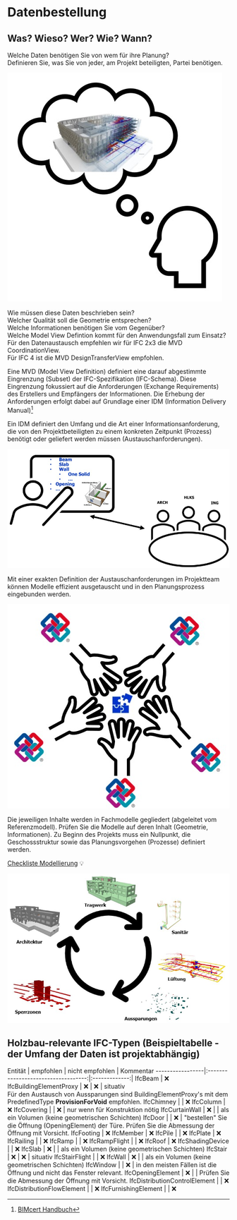 # Datenbestellung

## Was? Wieso? Wer? Wie? Wann?

Welche Daten benötigen Sie von wem für ihre Planung? <br>
Definieren Sie, was Sie von jeder, am Projekt beteiligten, Partei benötigen. 

![localized image](../img/what.jpg)

Wie müssen diese Daten beschrieben sein? <br> Welcher Qualität soll die Geometrie entsprechen?<br> Welche Informationen benötigen Sie vom Gegenüber?<br> Welche Model View Defintion kommt für den Anwendungsfall zum Einsatz? <br> Für den Datenaustausch empfehlen wir für IFC 2x3 die MVD CoordinationView. <br> Für IFC 4 ist die MVD DesignTransferView empfohlen. 

Eine MVD (Model View Definition) definiert eine darauf abgestimmte Eingrenzung (Subset) der IFC-Spezifikation (IFC-Schema). Diese Eingrenzung fokussiert auf die Anforderungen (Exchange Requirements) des Erstellers und Empfängers der Informationen. Die Erhebung der Anforderungen erfolgt dabei auf Grundlage einer IDM (Information Delivery Manual)[^1]
[^1]: [BIMcert Handbuch](https://bif.bauwesen.tuwien.ac.at/fortbildung/kurse/aktuelle-kurse/bimcert/)

Ein IDM definiert den Umfang und die Art einer Informationsanforderung, die von den Projektbeteiligten zu einem konkreten Zeitpunkt (Prozess) benötigt oder geliefert werden müssen (Austauschanforderungen).


![localized image](../img/how.jpg)

Mit einer exakten Definition der Austauschanforderungen im Projektteam können Modelle effizient ausgetauscht und in den Planungsprozess eingebunden werden. 

![localized image](../img/why.jpg)

Die jeweiligen Inhalte werden in Fachmodelle gegliedert (abgeleitet vom Referenzmodell). Prüfen Sie die Modelle auf deren Inhalt (Geometrie, Informationen). 
Zu Beginn des Projekts muss ein Nullpunkt, die Geschossstruktur sowie das Planungsvorgehen (Prozesse) definiert werden. 

[Checkliste Modellierung](../2.Modellierung/modelling.de.md#ifc-modellaufbau--export-aus-cadwork) :bulb:

![localized image](../img/fachmodelle.jpg)


## Holzbau-relevante IFC-Typen (Beispieltabelle - der Umfang der Daten ist projektabhängig)

Entität           | empfohlen                           | nicht empfohlen | Kommentar
-----------------|:-----------------------------------:|:-------------:|
IfcBeam | :x:
IfcBuildingElementProxy | :x: | :x: | situativ <br> Für den Austausch von Aussparungen sind BuildingElementProxy's mit dem PredefinedType **ProvisionForVoid** empfohlen.
IfcChimney | | :x:
IfcColumn | :x:
IfcCovering | | :x: | nur wenn für Konstruktion nötig
IfcCurtainWall | :x: | |  als ein Volumen (keine geometrischen Schichten)
IfcDoor | | :x: | "bestellen" Sie die Öffnung (OpeningElement) der Türe. Prüfen Sie die Abmessung der Öffnung mit Vorsicht.
IfcFooting | :x:
IfcMember | :x:
IfcPile | | :x:
IfcPlate | :x:
IfcRailing | | :x:
IfcRamp | | :x:
IfcRampFlight | | :x:
IfcRoof | :x:
IfcShadingDevice | | :x:
IfcSlab | :x: |  | als ein Volumen (keine geometrischen Schichten)
IfcStair | :x: | :x: | situativ
IfcStairFlight | | :x:
IfcWall | :x: |  | als ein Volumen (keine geometrischen Schichten)
IfcWindow | | :x: | in den meisten Fällen ist die Öffnung und nicht das Fenster relevant. 
IfcOpeningElement | :x: | | Prüfen Sie die Abmessung der Öffnung mit Vorsicht.
IfcDistributionControlElement | | :x:
IfcDistributionFlowElement | | :x:
IfcFurnishingElement | | :x:
